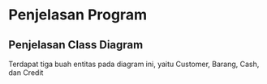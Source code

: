 # Penjelasan Program

## Penjelasan Class Diagram

Terdapat tiga buah entitas pada diagram ini, yaitu Customer, Barang, Cash, dan Credit

